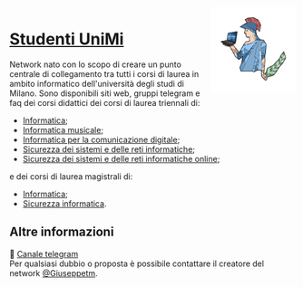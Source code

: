 <img src="website/public/StudentiUnimi.png" width="150" height="150" align="right" />

# [Studenti UniMi](https://github.com/StudentiUnimi)
Network nato con lo scopo di creare un punto centrale di collegamento tra tutti i corsi di laurea in ambito informatico dell'università degli studi di Milano. 
Sono disponibili siti web, gruppi telegram e faq dei corsi didattici dei corsi di laurea triennali di:
- [Informatica](http://bit.ly/gruppi-informatica);
- [Informatica musicale](http://bit.ly/gruppi-musicale);
- [Informatica per la comunicazione digitale](https://bit.ly/gruppi-infcomdig);
- [Sicurezza dei sistemi e delle reti informatiche](http://bit.ly/gruppi-sicurezza);
- [Sicurezza dei sistemi e delle reti informatiche online](http://bit.ly/gruppi-sicurezzaonline);
  
e dei corsi di laurea magistrali di:
- [Informatica](https://bit.ly/gruppi-magistrale);
- [Sicurezza informatica](http://bit.ly/gruppi-sicurezzamagistrale).

## Altre informazioni
🛫 [Canale telegram](https://t.me/studenti_unimi)
<br/>
Per qualsiasi dubbio o proposta è possibile contattare il creatore del network [@Giuseppetm](https://t.me/giuseppetm).